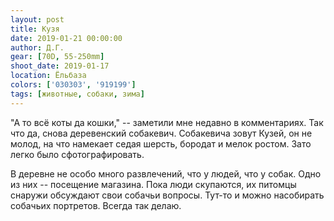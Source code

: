 ```yaml
---
layout: post
title: Кузя
date: 2019-01-21 00:00:00
author: Д.Г.
gear: [70D, 55-250mm]
shoot_date: 2019-01-17
location: Ёльбаза
colors: ['030303', '919199']
tags: [животные, собаки, зима]
---
```

"А то всё коты да кошки," -- заметили мне недавно в комментариях. Так что да, снова деревенский собакевич. Собакевича зовут Кузей, он не молод, на что намекает седая шерсть, бородат и мелок ростом. Зато легко было сфотографировать.

В деревне не особо много развлечений, что у людей, что у собак. Одно из них -- посещение магазина. Пока люди скупаются, их питомцы снаружи обсуждают свои собачьи вопросы. Тут-то и можно насобирать собачьих портретов. Всегда так делаю.
